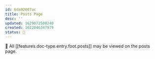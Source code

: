 ```yaml
---
id: 6da92007ac
title: Posts Page
desc: ''
updated: 1629072500240
created: 1622846347979
status: 🌱
---
```


🧺 All [[features.doc-type.entry.foot.posts]] may be viewed on the posts page.
